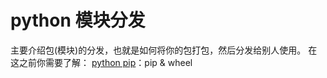 # python 模块分发

主要介绍包(模块)的分发，也就是如何将你的包打包，然后分发给别人使用。
在这之前你需要了解：
[python pip](python%20pip.md)：pip & wheel
